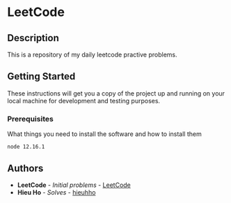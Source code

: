 # LeetCode

## Description ##
This is a repository of my daily leetcode practive problems.

## Getting Started

These instructions will get you a copy of the project up and running on your local machine for development and testing purposes.

### Prerequisites

What things you need to install the software and how to install them

```
node 12.16.1
```

## Authors

* **LeetCode** - *Initial problems* - [LeetCode](https://leetcode.com/)
* **Hieu Ho** - *Solves* - [hieuhho](https://github.com/hieuhho)
